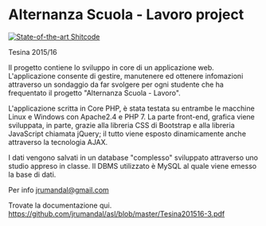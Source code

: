 

# Alternanza Scuola - Lavoro project
[![State-of-the-art Shitcode](https://img.shields.io/static/v1?label=State-of-the-art&message=Shitcode&color=7B5804)](https://github.com/trekhleb/state-of-the-art-shitcode)

Tesina 2015/16

Il progetto contiene lo sviluppo in core di un applicazione web.
L'applicazione consente di gestire, manutenere ed ottenere infomazioni attraverso un sondaggio da far svolgere per ogni studente che
ha frequentato il progetto "Alternanza Scuola - Lavoro".

L'applicazione scritta in Core PHP, è stata testata su entrambe le macchine Linux e Windows con Apache2.4 e PHP 7.
La parte front-end, grafica viene sviluppata, in parte, grazie alla libreria CSS di Bootstrap e alla libreria JavaScript chiamata jQuery;
il tutto viene esposto dinamicamente anche attraverso la tecnologia AJAX.

I dati vengono salvati in un database "complesso" sviluppato attraverso uno studio appreso in classe.
Il DBMS utilizzato è MySQL al quale viene emesso la base di dati.

Per info jrumandal@gmail.com

Trovate la documentazione qui. https://github.com/jrumandal/asl/blob/master/Tesina201516-3.pdf

